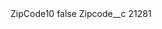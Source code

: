 <?xml version="1.0" encoding="UTF-8"?>
<CustomMetadata xmlns="http://soap.sforce.com/2006/04/metadata" xmlns:xsi="http://www.w3.org/2001/XMLSchema-instance" xmlns:xsd="http://www.w3.org/2001/XMLSchema">
    <label>ZipCode10</label>
    <protected>false</protected>
    <values>
        <field>Zipcode__c</field>
        <value xsi:type="xsd:string">21281</value>
    </values>
</CustomMetadata>
